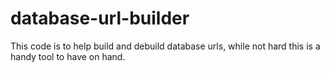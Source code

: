 # database-url-builder
This code is to help build and debuild database urls, while not hard this is a handy tool to have on hand.
